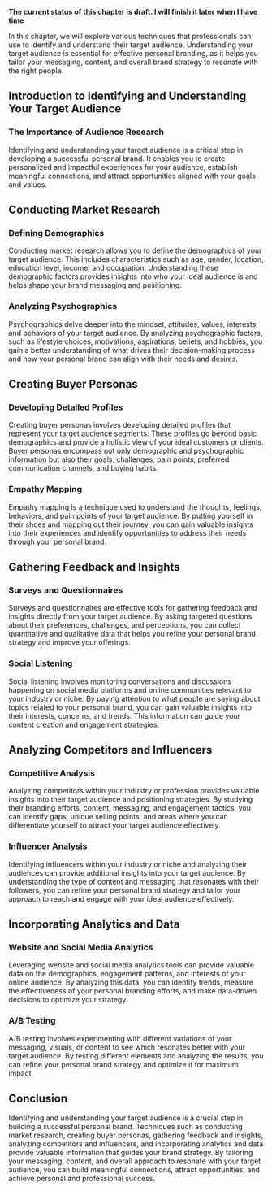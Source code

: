 **The current status of this chapter is draft. I will finish it later when I have time**

In this chapter, we will explore various techniques that professionals can use to identify and understand their target audience. Understanding your target audience is essential for effective personal branding, as it helps you tailor your messaging, content, and overall brand strategy to resonate with the right people.

Introduction to Identifying and Understanding Your Target Audience
------------------------------------------------------------------

### The Importance of Audience Research

Identifying and understanding your target audience is a critical step in developing a successful personal brand. It enables you to create personalized and impactful experiences for your audience, establish meaningful connections, and attract opportunities aligned with your goals and values.

Conducting Market Research
--------------------------

### Defining Demographics

Conducting market research allows you to define the demographics of your target audience. This includes characteristics such as age, gender, location, education level, income, and occupation. Understanding these demographic factors provides insights into who your ideal audience is and helps shape your brand messaging and positioning.

### Analyzing Psychographics

Psychographics delve deeper into the mindset, attitudes, values, interests, and behaviors of your target audience. By analyzing psychographic factors, such as lifestyle choices, motivations, aspirations, beliefs, and hobbies, you gain a better understanding of what drives their decision-making process and how your personal brand can align with their needs and desires.

Creating Buyer Personas
-----------------------

### Developing Detailed Profiles

Creating buyer personas involves developing detailed profiles that represent your target audience segments. These profiles go beyond basic demographics and provide a holistic view of your ideal customers or clients. Buyer personas encompass not only demographic and psychographic information but also their goals, challenges, pain points, preferred communication channels, and buying habits.

### Empathy Mapping

Empathy mapping is a technique used to understand the thoughts, feelings, behaviors, and pain points of your target audience. By putting yourself in their shoes and mapping out their journey, you can gain valuable insights into their experiences and identify opportunities to address their needs through your personal brand.

Gathering Feedback and Insights
-------------------------------

### Surveys and Questionnaires

Surveys and questionnaires are effective tools for gathering feedback and insights directly from your target audience. By asking targeted questions about their preferences, challenges, and perceptions, you can collect quantitative and qualitative data that helps you refine your personal brand strategy and improve your offerings.

### Social Listening

Social listening involves monitoring conversations and discussions happening on social media platforms and online communities relevant to your industry or niche. By paying attention to what people are saying about topics related to your personal brand, you can gain valuable insights into their interests, concerns, and trends. This information can guide your content creation and engagement strategies.

Analyzing Competitors and Influencers
-------------------------------------

### Competitive Analysis

Analyzing competitors within your industry or profession provides valuable insights into their target audience and positioning strategies. By studying their branding efforts, content, messaging, and engagement tactics, you can identify gaps, unique selling points, and areas where you can differentiate yourself to attract your target audience effectively.

### Influencer Analysis

Identifying influencers within your industry or niche and analyzing their audiences can provide additional insights into your target audience. By understanding the type of content and messaging that resonates with their followers, you can refine your personal brand strategy and tailor your approach to reach and engage with your ideal audience effectively.

Incorporating Analytics and Data
--------------------------------

### Website and Social Media Analytics

Leveraging website and social media analytics tools can provide valuable data on the demographics, engagement patterns, and interests of your online audience. By analyzing this data, you can identify trends, measure the effectiveness of your personal branding efforts, and make data-driven decisions to optimize your strategy.

### A/B Testing

A/B testing involves experimenting with different variations of your messaging, visuals, or content to see which resonates better with your target audience. By testing different elements and analyzing the results, you can refine your personal brand strategy and optimize it for maximum impact.

Conclusion
----------

Identifying and understanding your target audience is a crucial step in building a successful personal brand. Techniques such as conducting market research, creating buyer personas, gathering feedback and insights, analyzing competitors and influencers, and incorporating analytics and data provide valuable information that guides your brand strategy. By tailoring your messaging, content, and overall approach to resonate with your target audience, you can build meaningful connections, attract opportunities, and achieve personal and professional success.
